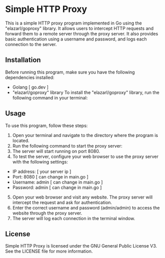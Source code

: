 # Simple HTTP Proxy
This is a simple HTTP proxy program implemented in Go using the "elazarl/goproxy" library. It allows users to intercept HTTP requests and forward them to a remote server through the proxy server. It also provides basic authentication using a username and password, and logs each connection to the server.

## Installation
Before running this program, make sure you have the following dependencies installed:
  - Golang [ go.dev ]
  - "elazarl/goproxy" library
To install the "elazarl/goproxy" library, run the following command in your terminal:

## Usage
To use this program, follow these steps:
1. Open your terminal and navigate to the directory where the program is located.
2. Run the following command to start the proxy server:
3. The server will start running on port 8080.
4. To test the server, configure your web browser to use the proxy server with the following settings:
  - IP address: [ your server ip ]
  - Port: 8080 [ can change in main.go ]
  - Username: admin [ can change in main.go ]
  - Password: admin [ can change in main.go ]
5. Open your web browser and visit any website. The proxy server will intercept the request and ask for authentication.
6. Enter the correct username and password (admin/admin) to access the website through the proxy server.
7. The server will log each connection in the terminal window.

## License
Simple HTTP Proxy is licensed under the GNU General Public License V3. See the LICENSE file for more information.

